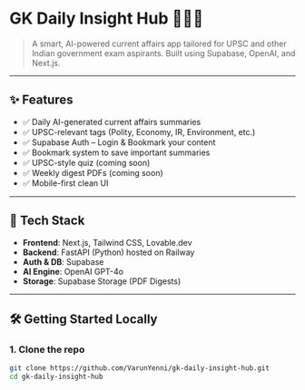 # GK Daily Insight Hub 🧠🇮🇳

> A smart, AI-powered current affairs app tailored for UPSC and other Indian government exam aspirants. Built using Supabase, OpenAI, and Next.js.

---

## ✨ Features

- ✅ Daily AI-generated current affairs summaries
- ✅ UPSC-relevant tags (Polity, Economy, IR, Environment, etc.)
- ✅ Supabase Auth – Login & Bookmark your content
- ✅ Bookmark system to save important summaries
- ✅ UPSC-style quiz (coming soon)
- ✅ Weekly digest PDFs (coming soon)
- ✅ Mobile-first clean UI

---

## 🧠 Tech Stack

- **Frontend**: Next.js, Tailwind CSS, Lovable.dev
- **Backend**: FastAPI (Python) hosted on Railway
- **Auth & DB**: Supabase
- **AI Engine**: OpenAI GPT-4o
- **Storage**: Supabase Storage (PDF Digests)

---

## 🛠 Getting Started Locally

### 1. Clone the repo

```bash
git clone https://github.com/VarunYenni/gk-daily-insight-hub.git
cd gk-daily-insight-hub
